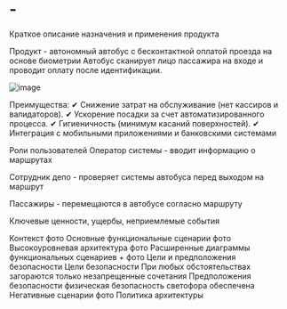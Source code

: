 # -
Краткое описание назначения и применения продукта


Продукт - автономный автобус с бесконтактной оплатой проезда на основе биометрии
Автобус сканирует лицо пассажира на входе и проводит оплату после идентификации.

![image](https://github.com/user-attachments/assets/a9ed372a-a1fa-486d-8511-f23937d3a2d5)

Преимущества:
✔ Снижение затрат на обслуживание (нет кассиров и валидаторов).
✔ Ускорение посадки за счет автоматизированного процесса.
✔ Гигиеничность (минимум касаний поверхностей).
✔ Интеграция с мобильными приложениями и банковскими системами

Роли пользователей
Оператор системы - вводит информацию о маршрутах

Сотрудник депо - проверяет системы автобуса перед выходом на маршрут

Пассажиры - перемещаются в автобусе согласно маршруту

Ключевые ценности, ущербы, неприемлемые события


Контекст
фото
Основные функциональные сценарии
фото
Высокоуровневая архитектура
фото
Расширенные диаграммы функциональных сценариев + фото
Цели и предположения безопасности
Цели безопасности
При любых обстоятельствах загораются только незапрещенные сочетания
Предположения безопасности
физическая безопасность светофора обеспечена
Негативные сценарии
фото
Политика архитектуры
